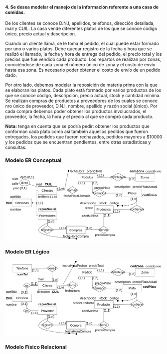 #### 4.  Se desea modelar el manejo de la información referente a una casa de comidas.

De los clientes se conoce D.N.I, apellidos, teléfonos, dirección detallada, mail y CUIL. La casa vende diferentes platos de los que se conoce código único, precio actual y
descripción.

Cuando un cliente llama, se le toma el pedido, el cual puede estar formado por uno o varios platos. Debe quedar registro de la fecha y hora que se realizó el llamado, la fecha y hora de entrega del pedido, el precio total y los precios que fue vendido cada producto. Los repartos se realizan por zonas, conociéndose de cada zona el número único de zona y el costo de envío hasta esa zona. Es necesario poder obtener el costo de envío de un pedido dado.

Por otro lado, debemos modelar la reposición de materia prima con la que se elaboran los platos. Cada plato está formado por varios productos de los que se conoce código, descripción, precio actual, stock y cantidad mínima. Se realizan compras de productos a proveedores de los cuales se conoce nro único de proveedor, D.N.I, nombre, apellido y razón social (único). Por cada compra debemos poder obtener los productos involucrados, el proveedor, la fecha, la hora y el precio al que se compró cada producto.

**Nota:** tenga en cuenta que se podría pedir: obtener los productos que conforman cada plato como así también aquellos pedidos que fueron entregados, los pedidos que fueron rechazados, pedidos mayores a $10000 y los pedidos que se encuentran pendientes, entre otras estadísticas y consultas.

### Modelo ER Conceptual
![ejercicio4_Conceptual](../../Practica2/Parte1/drawios-png/ejercicio04P2_Conceptual.drawio.png)

### Modelo ER Lógico
![ejercicio4_Lógico](../../Practica2/Parte1/drawios-png/ejercicio04P2_Logico.drawio.png)

### Modelo Físico Relacional

